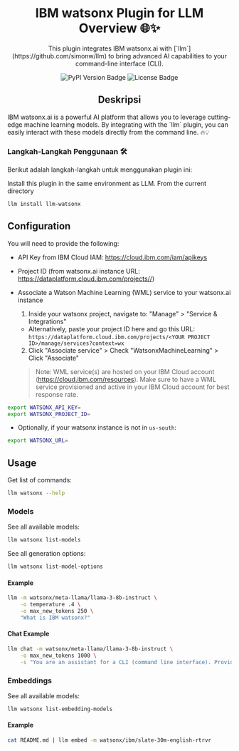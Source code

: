 <h1 align="center">IBM watsonx Plugin for LLM Overview 🌐✨</h1>
<p align="center">This plugin integrates IBM watsonx.ai with [`llm`](https://github.com/simonw/llm) to bring advanced AI capabilities to your command-line interface (CLI).</p>

<div align="center">
    <img src="https://img.shields.io/pypi/v/llm-watsonx.svg" alt="PyPI Version Badge">
    <img src="https://img.shields.io/badge/license-Apache%202.0-blue.svg" alt="License Badge">
</div>

<h2 align="center">Deskripsi</h2>
<p>IBM watsonx.ai is a powerful AI platform that allows you to leverage cutting-edge machine learning models. By integrating with the `llm` plugin, you can easily interact with these models directly from the command line. 🔥💡</p>

<h3>Langkah-Langkah Penggunaan 🛠️</h3>
<p>Berikut adalah langkah-langkah untuk menggunakan plugin ini:</p>


Install this plugin in the same environment as LLM. From the current directory

```bash
llm install llm-watsonx
```

## Configuration

You will need to provide the following:

- API Key from IBM Cloud IAM: https://cloud.ibm.com/iam/apikeys
- Project ID (from watsonx.ai instance URL: https://dataplatform.cloud.ibm.com/projects//)
- Associate a Watson Machine Learning (WML) service to your watsonx.ai instance
  1. Inside your watsonx project, navigate to: "Manage" > "Service & Integrations"
    - Alternatively, paste your project ID here and go this URL: `https://dataplatform.cloud.ibm.com/projects/<YOUR PROJECT ID>/manage/services?context=wx`
  2. Click "Associate service" > Check "WatsonxMachineLearning" > Click "Associate"

  > Note: WML service(s) are hosted on your IBM Cloud account (https://cloud.ibm.com/resources). Make sure to have a WML service provisioned and active in your IBM Cloud account for best response rate.

```bash
export WATSONX_API_KEY=
export WATSONX_PROJECT_ID=
```

- Optionally, if your watsonx instance is not in `us-south`:

```bash
export WATSONX_URL=
```

## Usage

Get list of commands:

```bash
llm watsonx --help
```

### Models

See all available models:

```bash
llm watsonx list-models
```

See all generation options:

```bash
llm watsonx list-model-options
```

#### Example

```bash
llm -m watsonx/meta-llama/llama-3-8b-instruct \
    -o temperature .4 \
    -o max_new_tokens 250 \
    "What is IBM watsonx?"
```

#### Chat Example

```bash
llm chat -m watsonx/meta-llama/llama-3-8b-instruct \
    -o max_new_tokens 1000 \
    -s "You are an assistant for a CLI (command line interface). Provide and help give unix commands to help users achieve their tasks."
```

### Embeddings

See all available models:

```bash
llm watsonx list-embedding-models
```

#### Example

```bash
cat README.md | llm embed -m watsonx/ibm/slate-30m-english-rtrvr
```
